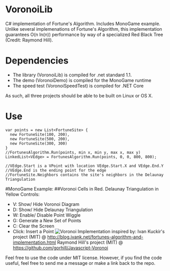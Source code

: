 # VoronoiLib
C# implementation of Fortune's Algorithm. Includes MonoGame example.
Unlike several implemenations of Fortune's Algorithm, this implementation guarantees O(n ln(n)) performance by way of a specialized Red Black Tree (Credit: Raymond Hill).

# Dependencies
- The library (VoronoiLib) is compiled for .net standard 1.1.
- The demo (VoronoiDemo) is compiled for the MonoGame runtime
- The speed test (VoronoiSpeedTest) is compiled for .NET Core

As such, all three projects should be able to be built on Linux or OS X.
# Use
```
var points = new List<FortuneSite> {
  new FortuneSite(100, 200),
  new FortuneSite(500, 200),
  new FortuneSite(300, 300)
}
//FortunesAlgorithm.Run(points, min x, min y, max x, max y)
LinkedList<VEdge> = FortunesAlgorithm.Run(points, 0, 0, 800, 800);

//VEdge.Start is a VPoint with location VEdge.Start.X and VEdge.End.Y
//VEdge.End is the ending point for the edge
//FortuneSite.Neighbors contains the site's neighbors in the Delaunay Triangulation
```
#MonoGame Example:
##Voronoi Cells in Red. Delaunay Triangulation in Yellow
Controls:
- V: Show/ Hide Voronoi Diagram
- D: Show/ Hide Delaunay Triangulation
- W: Enable/ Disable Point Wiggle
- G: Generate a New Set of Points
- C: Clear the Screen
- Click: Insert a Point
![Voronoi](http://i.imgur.com/tr1XCib.png)
Implementation inspired by:
Ivan Kuckir's project (MIT) @ http://blog.ivank.net/fortunes-algorithm-and-implementation.html
Raymond Hill's project (MIT) @ https://github.com/gorhill/Javascript-Voronoi 

Feel free to use the code under MIT license. However, if you find the code useful, feel free to send me a message or make a link back to the repo.

